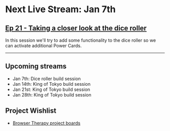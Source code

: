 # Next Live Stream: Jan 7th
## [Ep 21 - Taking a closer look at the dice roller](/blog/browser-therapy-e21)

In this session we'll try to add some functionality to the dice roller so we can activate additional Power Cards.

---

## Upcoming streams
- Jan 7th: Dice roller build session
- Jan 14th: King of Tokyo build session
- Jan 21st: King of Tokyo build session
- Jan 28th: King of Tokyo build session

## Project Wishlist
- [Browser Therapy project boards](https://github.com/orgs/browsertherapy/projects)
